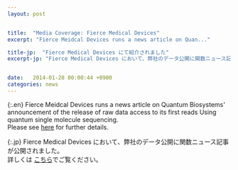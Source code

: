```yaml
---
layout: post


title:  "Media Coverage: Fierce Medical Devices"
excerpt: "Fierce Meidcal Devices runs a news article on Quan..."

title-jp:  "Fierce Medical Devices にて紹介されました"
excerpt-jp: "Fierce Medical Devices において、弊社のデータ公開に関数ニュース記事が公開され..."


date:   2014-01-28 00:00:44 +0900
categories: news
---
```


{:.en}
Fierce Meidcal Devices runs a news article on Quantum Biosystems' announcement of the release of raw data access to its first reads Using quantum single molecule sequencing.  
Please see [here](http://www.fiercemedicaldevices.com/press-releases/quantum-biosystems-demonstrates-first-reads-using-quantum-single-molecule-s) for further details.


{:.jp}
Fierce Medical Devices において、弊社のデータ公開に関数ニュース記事が公開されました。  
詳しくは [こちら](http://www.fiercemedicaldevices.com/press-releases/quantum-biosystems-demonstrates-first-reads-using-quantum-single-molecule-s)でご覧ください。